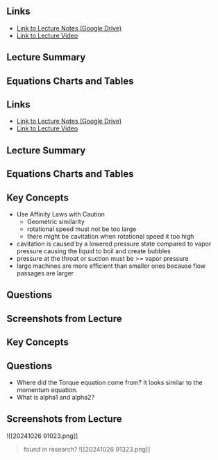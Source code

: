## Links
- [Link to Lecture Notes (Google Drive)]()
- [Link to Lecture Video]()

## Lecture Summary

## Equations Charts and Tables
## Links
- [Link to Lecture Notes (Google Drive)]()
- [Link to Lecture Video]()

## Lecture Summary

## Equations Charts and Tables

## Key Concepts 
- Use Affinity Laws with Caution
	- Geometric similarity
	- rotational speed must not be too large
	- there might be cavitation when rotational speed it too high
- cavitation is caused by a lowered pressure state compared to vapor pressure causing the liquid to boil and create bubbles
- pressure at the throat or suction must be >= vapor pressure
- large machines are more efficient than smaller ones because flow passages are larger

## Questions

## Screenshots from Lecture
## Key Concepts 

## Questions
- Where did the Torque equation come from? It looks similar to the momentum equation.
- What is alpha1 and alpha2?

## Screenshots from Lecture
![[20241026 91023.png]]
> found in research?
![[20241026 91323.png]]

